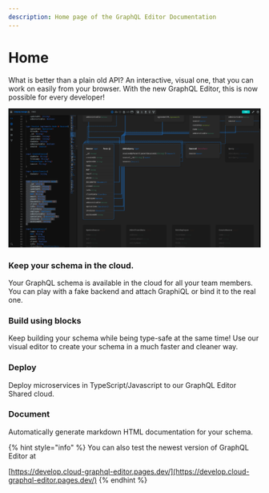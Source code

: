 ```yaml
---
description: Home page of the GraphQL Editor Documentation
---
```


# Home

What is better than a plain old API? An interactive, visual one, that you can work on easily from your browser. With the new GraphQL Editor, this is now possible for every developer!

![Relation view in the editor](<.gitbook/assets/image (12) (1) (1).png>)

### Keep your schema in the cloud.

Your GraphQL schema is available in the cloud for all your team members. You can play with a fake backend and attach GraphiQL or bind it to the real one.

### Build using blocks

Keep building your schema while being type-safe at the same time! Use our visual editor to create your schema in a much faster and cleaner way.

### Deploy&#x20;

Deploy microservices in TypeScript/Javascript to our GraphQL Editor Shared cloud.

### Document

Automatically generate markdown HTML documentation for your schema.

{% hint style="info" %}
You can also test the newest version of GraphQL Editor at&#x20;

[https://develop.cloud-graphql-editor.pages.dev/](https://develop.cloud-graphql-editor.pages.dev/)
{% endhint %}
